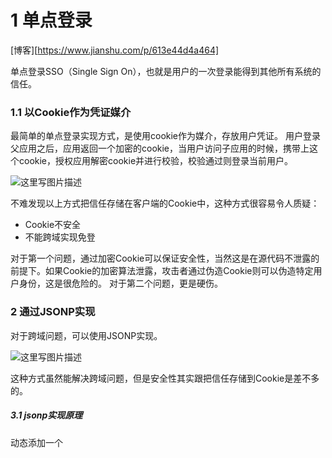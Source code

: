 # 1 单点登录

[博客][https://www.jianshu.com/p/613e44d4a464]

单点登录SSO（Single Sign  On），也就是用户的一次登录能得到其他所有系统的信任。

### 1.1 以Cookie作为凭证媒介

 最简单的单点登录实现方式，是使用cookie作为媒介，存放用户凭证。 
 用户登录父应用之后，应用返回一个加密的cookie，当用户访问子应用的时候，携带上这个cookie，授权应用解密cookie并进行校验，校验通过则登录当前用户。

![这里写图片描述](https://img-blog.csdn.net/20161123092035062)

不难发现以上方式把信任存储在客户端的Cookie中，这种方式很容易令人质疑：

- Cookie不安全
- 不能跨域实现免登

对于第一个问题，通过加密Cookie可以保证安全性，当然这是在源代码不泄露的前提下。如果Cookie的加密算法泄露，攻击者通过伪造Cookie则可以伪造特定用户身份，这是很危险的。 
 对于第二个问题，更是硬伤。



### 2 通过JSONP实现

 对于跨域问题，可以使用JSONP实现。 

![这里写图片描述](https://img-blog.csdn.net/20161123092145251)

这种方式虽然能解决跨域问题，但是安全性其实跟把信任存储到Cookie是差不多的。



##### 3.1 jsonp实现原理

动态添加一个<script>标签，script标签的src属性是没有跨域的限制的。 





### 3 通过页面重定向的方式 

 父应用提供一个GET方式的登录接口，用户通过子应用重定向连接的方式访问这个接口，如果用户还没有登录，则返回一个的登录页面，用户输入账号密码进行登录。如果用户已经登录了，则生成加密的Token，并且重定向到子应用提供的验证Token的接口，通过解密和校验之后，子应用登录当前用户。

![这里写图片描述](https://img-blog.csdn.net/20161123092255186)

这种方式较前面两种方式，接解决了上面两种方法暴露出来的安全性问题和跨域的问题，但是并没有前面两种方式方便。 
 安全与方便，本来就是一对矛盾。



### 4 使用独立登录系统 

 一般说来，大型应用会把授权的逻辑与用户信息的相关逻辑独立成一个应用，称为用户中心。 
 用户中心不处理业务逻辑，只是处理用户信息的管理以及授权给第三方应用。第三方应用需要登录的时候，则把用户的登录请求转发给用户中心进行处理，用户处理完毕返回凭证，第三方应用验证凭证，通过后就登录用户。

要点：

token是识别客户端身份的唯一标示，如果加密不够严密，被人伪造那就完蛋了。

采用何种方式加密才是安全可靠的呢？

可以采用`JWT + RSA非对称加密`

### 4.1 jwt

包括Header，Payload，Signature三部分。

流程：

- 1、用户登录
- 2、服务的认证，通过后根据secret生成token
- 3、将生成的token返回给浏览器
- 4、用户每次请求携带token
- 5、服务端利用公钥解读jwt签名，判断签名有效后，从Payload中获取用户信息
- 6、处理请求，返回响应结果

因为JWT签发的token中已经包含了用户的身份信息，并且每次请求都会携带，这样服务的就无需保存用户信息，甚至无需去数据库查询，完全符合了Rest的无状态规范。





### 4.2 RSA

![](./assets/2.6.png)

结合RSA的认证流程：

- 我们首先利用RSA生成公钥和私钥。私钥保存在授权中心，公钥保存在Zuul和各个信任的微服务
- 用户请求登录
- 授权中心校验，通过后用私钥对JWT的token进行签名加密
- 返回jwt给用户
- 用户携带JWT访问
- Zuul直接通过公钥解密JWT，进行验证，验证通过则放行
- 请求到达微服务，微服务直接用公钥解析JWT，获取用户信息，无需访问授权中心





# 2 HTTP是不保存状态的协议,如何保存用户状态

Cookie 和 Session都是用来跟踪浏览器用户身份的会话方式，但是两者的应用场景不太一样。

### 2.1 cookie

Cookie 一般用来保存用户信息 比如：

1. 一般的网站都会有保持登录也就是说下次你再访问网站的时候就不需要重新登录了，这是因为用户登录的时候我们可以存放了一个  Token 在 Cookie 中，下次登录的时候只需要根据 Token 值来查找用户即可(为了安全考虑，重新登录一般要将 Token  重写)；
2. 登录一次网站后访问网站其他页面不需要重新登录。



### 2.2 session

Session 的主要作用就是通过服务端记录用户的状态（session的本质就是cookie）,大部分情况下，我们都是通过在 Cookie 中附加一个 Session ID 来方式来跟踪。 

典型的场景是购物车，当你要添加商品到购物车的时候，系统不知道是哪个用户操作的，因为 HTTP 协议是无状态的。服务端给特定的用户创建特定的 Session 之后就可以标识这个用户并且跟踪这个用户了。



### 2.3  区别

1. cookie是存在于客户端的，而session是存在于服务器端的。因此cookie是可以关闭的，而session由于是存在于服务器端，所以是无法禁用关闭的，无论cookie工作与否，session都能正常工作。
2. 在存储的数据方面，session能够存储任意的java对象，而cookie只能存储string类型的对象。
3. cookie的存储限制了数据量，只允许4KB，而session是无限量的 
4. Cookie 存储在客户端中，而Session存储在服务器上，相对来说 Session 安全性更高。如果要在 Cookie 中存储一些敏感信息，不要直接写入 Cookie 中，最好能将 Cookie 信息加密然后使用到的时候再去服务器端解密。



### 2.4 如果单点登录Cookie 被禁用怎么办

单点登录的原理是后端生成一个 session ID，然后设置到 cookie，后面的所有请求浏览器都会带上 cookie，  然后服务端从 cookie 里获取 session ID，再查询到用户信息。所以，保持登录的关键不是 cookie，而是通过  cookie 保存和传输的 session ID，其本质是能获取用户信息的数据。除了 cookie，还通常使用 HTTP 请求头来传  输。但是这个请求头浏览器不会像 cookie 一样自动携带，需要手工处理。 

最常用的就是利用 URL 重写把 Session ID 直接附加在URL路径的后面。 





# 3 URI和URL的区别

* URI = Universal Resource Identifier 统一资源标志符，用来标识抽象或物理资源的一个紧凑字符串。
* URL = Universal Resource Locator 统一资源定位符，一种定位资源的主要访问机制的字符串，一个标准的URL必须包括：protocol、host、port、path、parameter、anchor。
* URN = Universal Resource Name 统一资源名称，通过特定命名空间中的唯一名称或ID来标识资源。

URI和URL都定义了资源是什么，但URL还定义了该如何访问资源。 URL是一种具体的URI，它是URI的一个子集，它不仅唯一标识资源，而且还提供了定位该资源的信息。URI 是一种语义上的抽象概念，可以是绝对的，也可以是相对的，而URL则必须提供足够的信息来定位，是绝对的。 



**示例：**

request.getRequestURI() 返回值类似：/xuejava/requestdemo.jsp  

 request.getRequestURL() 返回值类似：<http://localhost:8080/xuejava/requestdemo.jsp> 

**所以说URI更像一个人的名片，而URL是这个人的名片+地址。**





# 4 HTTPS 

[][https://blog.csdn.net/hherima/article/details/52469267]

[HTTPS协议详解(一)：HTTPS基础知识](http://blog.csdn.net/hherima/article/details/52469267)  

[HTTPS协议详解(二)：TLS/SSL工作原理](http://blog.csdn.net/hherima/article/details/52469360) 

[HTTPS协议详解(四)：TLS/SSL握手过程](http://blog.csdn.net/hherima/article/details/52469674)

[HTTPS协议详解(五)：HTTPS性能与优化](http://blog.csdn.net/hherima/article/details/52469787) 



## 4.1 基础知识

TLS/SSL全称安全传输层协议Transport Layer Security, 是介于TCP和HTTP之间的一层安全协议，不影响原有的TCP协议和HTTP协议，所以使用HTTPS基本上不需要对HTTP页面进行太多的改造。
![](./assets/2.1.png)



##### 4.1.1 什么是HTTPS

HTTPS是在HTTP上建立SSL加密层，并对传输数据进行加密，是HTTP协议的安全版。HTTPS主要作用是：
（1）对数据进行加密，并建立一个信息安全通道，来保证传输过程中的数据安全;
（2）对网站服务器进行真实身份认证。

##### 4.1.2 什么是HTTP

​    HTTP是互联网上应用最为广泛的一种网络协议，是一个客户端和服务器端请求和应答的标准(TCP)，用于从WWW服务器传输超文本到本地浏览器的传输协议。HTTP是采用明文形式进行数据传输，极易被不法份子窃取和篡改。

##### 4.1.3 HTTPS和HTTP的区别是什么

![](./assets/2.2.png)

1. HTTPS是加密传输协议，HTTP是明文传输协议;
2. HTTPS需要用到SSL证书，而HTTP不用;
3. HTTPS比HTTP更加安全，对搜索引擎更友好，利于SEO【参考：（1）为保护用户隐私安全,谷歌优先索引HTTPS网页、（2）百度开放收录https站点，https全网化势不可挡】;
4. HTTPS标准端口443，HTTP标准端口80;
5.  HTTPS基于传输层，HTTP基于应用层;
6.  HTTPS在浏览器显示绿色安全锁，HTTP没有显示;

​    总的来说HTTPS比HTTP更加安全，能够有效的保护网站用户的隐私信息安全，这也是为什么现在的HTTPS网站越来越多。





## 4.2 TLS/SSL工作原理

[博客][https://www.cnblogs.com/chenming-1998/p/11776204.html]

TLS/SSL的功能实现主要依赖于三类基本算法：散列函数 Hash、对称加密和非对称加密，其利用非对称加密实现身份认证和密钥协商，对称加密算法采用协商的密钥对数据加密，基于散列函数验证信息的完整性。   

![](./assets/2.3.png)

**散列函数Hash**

​    常见的有 MD5、SHA1、SHA256，该类函数特点是函数单向不可逆、对输入非常敏感、输出长度固定，针对数据的任何修改都会改变散列函数的结果，用于防止信息篡改并验证数据的完整性;
    在信息传输过程中，散列函数不能单独实现信息防篡改，因为明文传输，中间人可以修改信息之后重新计算信息摘要，因此需要对传输的信息以及信息摘要进行加密;

**对称加密**

​    常见的有 AES-CBC、DES、3DES、AES-GCM等，相同的密钥可以用于信息的加密和解密，掌握密钥才能获取信息，能够防止信息窃听，通信方式是1对1;
    对称加密的优势是信息传输1对1，需要共享相同的密码，密码的安全是保证信息安全的基础，服务器和 N 个客户端通信，需要维持 N 个密码记录，且缺少修改密码的机制;

 **非对称加密**

​    即常见的 RSA 算法，还包括 ECC、DH 等算法，算法特点是，密钥成对出现，一般称为公钥(公开)和私钥(保密)，公钥加密的信息只能私钥解开，私钥加密的信息只能公钥解开。因此掌握公钥的不同客户端之间不能互相解密信息，只能和掌握私钥的服务器进行加密通信，服务器可以实现1对多的通信，客户端也可以用来验证掌握私钥的服务器身份。
    非对称加密的特点是信息传输1对多，服务器只需要维持一个私钥就能够和多个客户端进行加密通信，但服务器发出的信息能够被所有的客户端解密，且该算法的计算复杂，加密速度慢。
    结合三类算法的特点，TLS的基本工作方式是，客户端使用非对称加密与服务器进行通信，实现身份验证并协商对称加密使用的密钥，然后对称加密算法采用协商密钥对信息以及信息摘要进行加密通信，不同的节点之间采用的对称密钥不同，从而可以保证信息只能通信双方获取



## 4.3 CA证书的申请及其使用过程

上面客户端使用HTTPS与服务器通信中使用到了CA认证，这里可能大家会问为什么不直接使用非对称加密的形式直接进行.

非对称加密的优点：

非对称加密采用公有密匙和私有密匙的方式，解决了http中消息保密性问题，而且使得私有密匙泄露的风险降低。

因为公匙加密的消息只有对应的私匙才能解开，所以较大程度上保证了消息的来源性以及消息的准确性和完整性。

非对称加密的缺点：

非对称加密时需要使用到接收方的公匙对消息进行加密，但是公匙不是保密的，任何人都可以拿到，中间人也可以。那么中间人可以做两件事，第一件是中间人可以在客户端与服务器交换公匙的时候，将客户端的公匙替换成自己的。这样服务器拿到的公匙将不是客户端的，而是中间人的。服务器也无法判断公匙来源的正确性。第二件是中间人可以不替换公匙，但是他可以截获客户端发来的消息，然后篡改，然后用服务器的公匙加密再发往服务器，服务器将收到错误的消息。

非对称加密的性能相对对称加密来说会慢上几倍甚至几百倍，比较消耗系统资源。正是因为如此，https将两种加密结合了起来。



**为了应对上面非对称加密带来的问题，我们就引入了数字证书与数字签名:**

故CA认证介入我们的HTTPS连接的过程如下：

1、服务器拥有自己的私钥与公钥

2、服务器将公钥交给CA认证机构，请求给予一份数字证书

3、CA认证机构生成数字证书，并颁发给服务器

4、服务器将带有公钥信息的数字证书发给客户端

5、进入客户端生成对称密钥再进行对接的过程......






## 4.4 TLS/SSL握手过程

SSL：（Secure Socket Layer，安全套接字层），位于可靠的面向连接的网络层协议和应用层协议之间的一种协议层。SSL通过互相认证、使用数字签名确保完整性、使用加密确保私密性，以实现客户端和服务器之间的安全通讯。该协议由两层组成：SSL记录协议和SSL握手协议。

TLS：(Transport Layer Security，传输层安全协议)，用于两个应用程序之间提供保密性和数据完整性。该协议由两层组成：TLS记录协议和TLS握手协议。






## 4.5 HTTPS性能与优化

https缺点:

（1）HTTPS协议握手阶段比较费时，会使页面的加载时间延长近50%，增加10%到20%的耗电；

（2）HTTPS连接缓存不如HTTP高效，会增加数据开销和功耗，甚至已有的安全措施也会因此而受到影响；

（3）SSL证书需要钱，功能越强大的证书费用越高，个人网站、小网站没有必要一般不会用。

（4）SSL证书通常需要绑定IP，不能在同一IP上绑定多个域名，IPv4资源不可能支撑这个消耗。

（5）HTTPS协议的加密范围也比较有限，在黑客攻击、拒绝服务攻击、服务器劫持等方面几乎起不到什么作用。最关键的，SSL证书的信用链体系并不安全，特别是在某些国家可以控制CA根证书的情况下，中间人攻击一样可行。




>  见博客





# 5 HTTP长连接和短连接

[博客][https://www.cnblogs.com/gotodsp/p/6366163.html]

## 5.1 HTTP协议与TCP/IP协议的关系

HTTP的长连接和短连接本质上是TCP长连接和短连接。HTTP属于应用层协议，在传输层使用TCP协议，在网络层使用IP协议。  IP协议主要解决网络路由和寻址问题，TCP协议主要解决如何在IP层之上可靠地传递数据包，使得网络上接收端收到发送端所发出的所有包，并且顺序与发送顺序一致。TCP协议是可靠的、面向连接的。



## 5.2 什么是长连接、短连接？

在HTTP/1.0中默认使用短连接。也就是说，客户端和服务器每进行一次HTTP操作，就建立一次连接，任务结束就中断连接。当客户端浏览器访问的某个HTML或其他类型的Web页中包含有其他的Web资源（如JavaScript文件、图像文件、CSS文件等），每遇到这样一个Web资源，浏览器就会重新建立一个HTTP会话。

而从HTTP/1.1起，默认使用长连接，用以保持连接特性。使用长连接的HTTP协议，会在响应头加入这行代码：

> Connection:keep-alive

在使用长连接的情况下，当一个网页打开完成后，客户端和服务器之间用于传输HTTP数据的TCP连接不会关闭，客户端再次访问这个服务器时，会继续使用这一条已经建立的连接。Keep-Alive不会永久保持连接，它有一个保持时间，可以在不同的服务器软件（如Apache）中设定这个时间。实现长连接需要客户端和服务端都支持长连接。



## 5.3 长连接和短连接的优点和缺点

**长连接：**

- 优点：可以省去较多的TCP建立和关闭的操作，减少浪费，节约时间。对于频繁请求资源的客户端适合使用长连接。
- 缺点：在长连接的应用场景下，client端一般不会主动关闭连接，当client与server之间的连接一直不关闭，随着客户端连接越来越多，server会保持过多连接。这时候server端需要采取一些策略，如关闭一些长时间没有请求发生的连接，这样可以避免一些恶意连接导致server端服务受损；如果条件允许则可以限制每个客户端的最大长连接数，这样可以完全避免恶意的客户端拖垮整体后端服务。

**短连接：**

- 优点：对于服务器来说管理较为简单，存在的连接都是有用的连接，不需要额外的控制手段。
- 缺点：每个TCP连接都需要三步握手，这需要时间，如果每个操作都是先连接，再操作的话那么处理速度会降低很多。如果客户请求频繁，将在TCP的建立和关闭操作上浪费较多时间和带宽。





## 5.4 应用场景

**长连接**多用于操作频繁，点对点的通讯，而且连接数不能太多情况。例如：数据库的连接用长连接，  如果用短连接频繁的通信会造成socket错误，而且频繁的socket 创建也是对资源的浪费。 

**短链接**：一般用于像WEB网站的http服务，因为长连接对于服务端来说会耗费一定的资源，而像WEB网站这么频繁的成千上万甚至上亿客户端的连接用短连接会更省一些资源，如果用长连接，而且同时有成千上万的用户，如果每个用户都占用一个连接的话，那可想而知吧。所以并发量大，但每个用户无需频繁操作情况下需用短连好。





# 6 HTTP 1.0和HTTP 1.1的主要区别



HTTP1.1也是当前使用最为广泛的HTTP协议。 主要区别主要体现在：

1. **长连接** : **在HTTP/1.0中，默认使用的是短连接**，也就是说每次请求都要重新建立一次连接。HTTP 是基于TCP/IP协议的,每一次建立或者断开连接都需要三次握手四次挥手的开销，如果每次请求都要这样的话，开销会比较大。因此最好能维持一个长连接，可以用个长连接来发多个请求。**HTTP 1.1起，默认使用长连接** ,默认开启Connection： keep-alive。 **HTTP/1.1的持续连接有非流水线方式和流水线方式** 。流水线方式是客户在收到HTTP的响应报文之前就能接着发送新的请求报文。与之相对应的非流水线方式是客户在收到前一个响应后才能发送下一个请求。
2. **http1.1使用多个TCP链接**：

浏览器的开发时不会这么笨，浏览器允许我们打开N个TCP链接（大多说浏览器是6个TCP链接，这个数字越大，客户端和服务器的资源占用越多，这个数据也只是感觉安全的数字而已）。
带来的好处：

1. 客户端可以并行发送最多 N个请求；
2. 服务器可以并行处理最多 N个请求；
3. 第一次往返可以发送的累计分组数量（TCP cwnd）增长为原来的 N 倍。
  代价：
  1.更多的套接字会占用客户端、服务器以及代理的资源，包括内存缓冲区和 CPU时钟周期；
  2.并行 TCP 流之间竞争共享的带宽；
  3.由于处理多个套接字，实现复杂性更高；
  4.即使并行 TCP 流，应用的并行能力也受限制。

因此使用多个TCP链接只是权宜之计，后续的http 2.0支持多路复用，很好的解决了上述问题。

3. **错误状态响应码** :在HTTP1.1中新增了24个错误状态响应码，如409（Conflict）表示请求的资源与资源的当前状态发生冲突；410（Gone）表示服务器上的某个资源被永久性的删除。
4. **http的header的优化**：
   目前所有的header请求都是以没有经过压缩的纯文本的形式发送（通常会有600`1000字节），而通常使用的http请求body却很少（10~200字节），和header相比，显得很少，特别是在使用了cookie之后，这样的矛盾就更加突出，因此要减少header的数据。
5. **缓存处理**  :在HTTP1.0中主要使用header里的If-Modified-Since,Expires来做为缓存判断的标准，HTTP1.1则引入了更多的缓存控制策略例如Entity  tag，If-Unmodified-Since, If-Match, If-None-Match等更多可供选择的缓存头来控制缓存策略。
6. **带宽优化及网络连接的使用**   :HTTP1.0中，存在一些浪费带宽的现象，例如客户端只是需要某个对象的一部分，而服务器却将整个对象送过来了，并且不支持断点续传功能，HTTP1.1则在请求头引入了range头域，它允许只请求资源的某个部分，即返回码是206（Partial  Content），这样就方便了开发者自由的选择以便于充分利用带宽和连接。







# 7 在浏览器中输入url地址 ->> 显示主页的过程

**总体来说分为以下几个过程:**

1. DNS解析
2. TCP连接
3. 发送HTTP请求
4. 服务器处理请求并返回HTTP报文
5. 浏览器解析渲染页面
6. 连接结束



**DNS解析：将域名解析为ip地址**

1. 主机先向本地域名服务器进行递归查询
2. 本地域名服务器向一个根域名服务器进行查询
3. 根域名服务器告诉本地域名服务器，下一次应该查询的顶级域名服务器的IP地址
4. 本地域名服务器向顶级域名服务器进行查询
5. 顶级域名服务器告诉本地域名服务器，下一步查询权限服务器的IP地址
6. 本地域名服务器向权限服务器进行查询
7. 权限服务器告诉本地域名服务器所查询的主机的IP地址
8. 本地域名服务器最后把查询结果告诉主机 

（DNS缓存+DNS负载均衡）



**TCP连接：**

三次握手



**HTTPS协议：SSL和TLS加密**



**发送HTTP请求：**

请求报文

响应报文

渲染到浏览器上

[具体-博客][https://segmentfault.com/a/1190000006879700]





# 8 各种协议与HTTP协议之间的关系

[超级好的一篇博客，总结了ip/tcp协议簇][https://developer.51cto.com/art/201906/597961.htm#topx]

![](./assets/2.5.png)







# （明天再看）9 CLOSE_WAIT状态的原因与解决方法 

https://blog.csdn.net/libaineu2004/article/details/78886182   